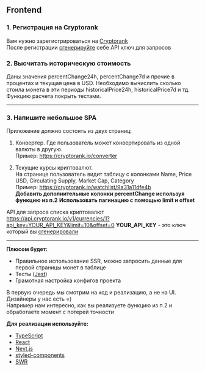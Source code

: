 ## Frontend

### 1. Регистрация на Cryptorank
Вам нужно зарегистрироваться на [Cryptorank](https://cryptorank.io/)  
После регистрации [сгенерируйте](https://cryptorank.io/public-api/keys) себе API ключ для запросов

### 2. Высчитать историческую стоимость

Даны значения percentChange24h, percentChange7d и прочие в процентах и текущая цена в USD. Необходимо вычислить сколько стоила монета в эти периоды historicalPrice24h, historicalPrice7d и тд. 
Функцию расчета покрыть тестами.    

---

### 3. Напишите небольшое SPA
Приложение должно состоять из двух страниц:

1. Конвертер. Где пользователь может конвертировать из одной валюты в другую.  
Пример: https://cryptorank.io/converter

3. Текущие курсы криптовалют.  
На странице пользователь видит таблицу с колонками Name, Price USD, Circulating Supply, Market Cap, Category   
Пример: https://cryptorank.io/watchlist/9a31a11dfe4b    
**Добавить дополнительные колонки percentChange используя функцию из п.2**
**Использовать пагинацию с помощью limit и offset**


API для запроса списка криптовалют  
https://api.cryptorank.io/v1/currencies/1?api_key=YOUR_API_KEY&limit=10&offset=0
**YOUR_API_KEY** - это ключ который вы [сгенерировали](https://cryptorank.io/profile/api)

---

**Плюсом будет:**
* Правильное использование SSR, можно запросить данные для первой страницы монет в таблице
* Тесты ([Jest](https://jestjs.io/ru/))
* Грамотная настройка конфигов проекта

В первую очередь мы смотрим на код и реализацию, а не на UI. Дизайнеры у нас есть =)    
Например нам интересно, как вы реализуете функцию из п.2 и обработаете момент с потерей точности    

**Для реализации используйте:**
* [TypeScript](https://www.typescriptlang.org/)
* [React](https://ru.reactjs.org/)
* [Next.js](https://nextjs.org/)
* [styled-components](https://styled-components.com/)
* [SWR](https://swr.vercel.app/)
